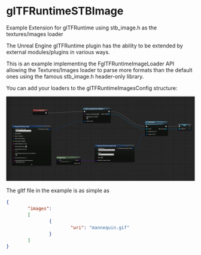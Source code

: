 # glTFRuntimeSTBImage
Example Extension for glTFRuntime using stb_image.h as the textures/images loader

The Unreal Engine glTFRuntime plugin has the ability to be extended by external modules/plugins in various ways.

This is an example implementing the FglTFRuntimeImageLoader API allowing the Textures/Images loader to parse more formats than the default ones using the famous stb_image.h header-only library.

You can add your loaders to the glTFRuntimeImagesConfig structure:

![glTFRuntimeImageLoaderSTBImage](Screenshot.PNG?raw=true "glTFRuntimeImageLoaderSTBImage")

The gltf file in the example is as simple as

```json
{
        "images":
        [
                {
                        "uri": "mannequin.gif"
                }
        ]
}

```
